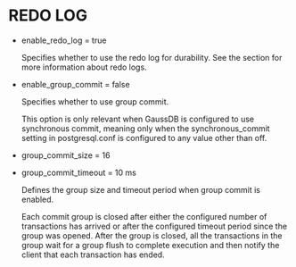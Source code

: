 # REDO LOG<a name="EN-US_TOPIC_0257867366"></a>

-   enable\_redo\_log = true

    Specifies whether to use the redo log for durability. See the  section for more information about redo logs.

-   enable\_group\_commit = false

    Specifies whether to use group commit.

    This option is only relevant when GaussDB is configured to use synchronous commit, meaning only when the synchronous\_commit setting in postgresql.conf is configured to any value other than off.

-   group\_commit\_size = 16
-   group\_commit\_timeout = 10 ms

    Defines the group size and timeout period when group commit is enabled.

    Each commit group is closed after either the configured number of transactions has arrived or after the configured timeout period since the group was opened. After the group is closed, all the transactions in the group wait for a group flush to complete execution and then notify the client that each transaction has ended.


